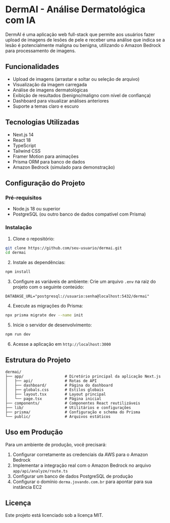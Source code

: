 # DermAI - Análise Dermatológica com IA

DermAI é uma aplicação web full-stack que permite aos usuários fazer upload de imagens de lesões de pele e receber uma análise que indica se a lesão é potencialmente maligna ou benigna, utilizando o Amazon Bedrock para processamento de imagens.

## Funcionalidades

- Upload de imagens (arrastar e soltar ou seleção de arquivo)
- Visualização da imagem carregada
- Análise de imagens dermatológicas
- Exibição de resultados (benigno/maligno com nível de confiança)
- Dashboard para visualizar análises anteriores
- Suporte a temas claro e escuro

## Tecnologias Utilizadas

- Next.js 14
- React 18
- TypeScript
- Tailwind CSS
- Framer Motion para animações
- Prisma ORM para banco de dados
- Amazon Bedrock (simulado para demonstração)

## Configuração do Projeto

### Pré-requisitos

- Node.js 18 ou superior
- PostgreSQL (ou outro banco de dados compatível com Prisma)

### Instalação

1. Clone o repositório:
```bash
git clone https://github.com/seu-usuario/dermai.git
cd dermai
```

2. Instale as dependências:
```bash
npm install
```

3. Configure as variáveis de ambiente:
Crie um arquivo `.env` na raiz do projeto com o seguinte conteúdo:
```
DATABASE_URL="postgresql://usuario:senha@localhost:5432/dermai"
```

4. Execute as migrações do Prisma:
```bash
npx prisma migrate dev --name init
```

5. Inicie o servidor de desenvolvimento:
```bash
npm run dev
```

6. Acesse a aplicação em `http://localhost:3000`

## Estrutura do Projeto

```
dermai/
├── app/                  # Diretório principal da aplicação Next.js
│   ├── api/              # Rotas de API
│   ├── dashboard/        # Página do dashboard
│   ├── globals.css       # Estilos globais
│   ├── layout.tsx        # Layout principal
│   └── page.tsx          # Página inicial
├── components/           # Componentes React reutilizáveis
├── lib/                  # Utilitários e configurações
├── prisma/               # Configuração e schema do Prisma
└── public/               # Arquivos estáticos
```

## Uso em Produção

Para um ambiente de produção, você precisará:

1. Configurar corretamente as credenciais da AWS para o Amazon Bedrock
2. Implementar a integração real com o Amazon Bedrock no arquivo `app/api/analyze/route.ts`
3. Configurar um banco de dados PostgreSQL de produção
4. Configurar o domínio `derma.jovando.com.br` para apontar para sua instância EC2

## Licença

Este projeto está licenciado sob a licença MIT.
